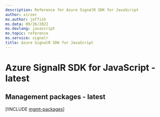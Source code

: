 ```yaml
---
description: Reference for Azure SignalR SDK for JavaScript
author: xirzec
ms.author: jeffish
ms.data: 09/26/2022
ms.devlang: javascript
ms.topic: reference
ms.service: signalr
title: Azure SignalR SDK for JavaScript
---
```

# Azure SignalR SDK for JavaScript - latest

## Management packages - latest
[!INCLUDE [mgmt-packages](signalr-mgmt-index.md)]